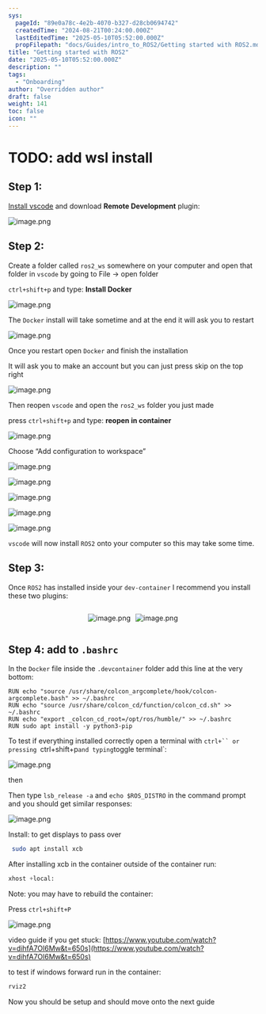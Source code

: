 ```yaml
---
sys:
  pageId: "89e0a78c-4e2b-4070-b327-d28cb0694742"
  createdTime: "2024-08-21T00:24:00.000Z"
  lastEditedTime: "2025-05-10T05:52:00.000Z"
  propFilepath: "docs/Guides/intro_to_ROS2/Getting started with ROS2.md"
title: "Getting started with ROS2"
date: "2025-05-10T05:52:00.000Z"
description: ""
tags:
  - "Onboarding"
author: "Overridden author"
draft: false
weight: 141
toc: false
icon: ""
---
```


# TODO: add wsl install

## Step 1:

[Install vscode](https://code.visualstudio.com/download) and download **Remote Development** plugin:

![image.png](https://prod-files-secure.s3.us-west-2.amazonaws.com/d518164a-d88e-44d1-a4ee-3adb3bd8bce0/efb52993-1881-4a40-b95e-6f020334f022/image.png?X-Amz-Algorithm=AWS4-HMAC-SHA256&X-Amz-Content-Sha256=UNSIGNED-PAYLOAD&X-Amz-Credential=ASIAZI2LB466SUVIKBXI%2F20250514%2Fus-west-2%2Fs3%2Faws4_request&X-Amz-Date=20250514T110735Z&X-Amz-Expires=3600&X-Amz-Security-Token=IQoJb3JpZ2luX2VjEFsaCXVzLXdlc3QtMiJIMEYCIQCfLVRRJlz4uH6z%2BclgknFC47HebSfQu8kbN8fLrE3bpAIhAKKVV1aCT8%2FiLgJ5mMIXe5tX0w41T4lmmKM2qM%2FKpMEiKv8DCBQQABoMNjM3NDIzMTgzODA1IgwF%2FrASXAK0y%2FPiAGoq3ANbvMJX0bWqfo7hlCSm1naJUp%2B2H9DuIuwE65jJCo92tvQemdgulsw5%2B7YNCixUP9lD%2FQZ7F7swPyRo2TcXOSw8g2BuJW3roo9Y9aypE55W3yVTvqzDJdfEwG1bbMMZDjiTd6%2FrefQlDaEj6fCgZvg8fq70XDlOrcw5BUbLa6M0O7V9GBX180gfE2EqXVbvmFc2DDj5S73Hqm7AD9Wg88T12uGlWSVApYiN%2ByHrEuRIVMsIWr6DPMPMvF8snN9vB5cv9V5Y2E6kyebWDvuV7k3k6SGU%2FeLONgqjmm3nYOySuTSbg30%2B3Nb5QkFVRG3iasAGq7iY5ZXFbUDUX49tvzORSrYRuVmDZfwVA4MhqJbUGbR8Xr9NW0NEDcV7HcT3Ojrdu0clA8E2LSUx22YGVZJybWdyKoYINpIvu4mE6qvCpUYzn25bpCKo6pcVHB0mwWkOqETCIVJ%2FrfdIAWyfWVl8CsPm6VWNs4KYxICgkLhsi2Uwukyq2Hd92sJ2JPvGy6DkB8tjPxkBT7Msn8p4l%2FvMyOHu%2BcBSfcdj9wjN6NegGDv3DnZYllx7%2BsKtcfg0QTY9xzwpomkPePAU1wXMtWfdga5LEQpCS5na6iLEuyBC2izx%2FpgMeaSFtw8eLzC17JHBBjqkATEwsxBeg6kIn57uwQLiioB2%2FSdugPK68%2B%2F%2BpPy9NSkAhY9a18aJNWE3OyIeNIHf6SfEF39gh%2FsJFL8%2FxmiVN10pfepxtzWgMhimIsFpxu90eDkLo5uat%2BB508Zcv2B3s%2FyVN%2BWf0EgN6JCFAsNxG2MSKBbbyQbKjye2SSfUowduUOUbAKeEJXu0qk30uMFo%2B5vsNaUzj8wyq2SqxFW8PVgW0Hxt&X-Amz-Signature=0f17b419de0f8c2d2f03e16dd98d1fa0808243d9314df8cc8276cbd0f6183784&X-Amz-SignedHeaders=host&x-id=GetObject)

## Step 2:

Create a folder called `ros2_ws` somewhere on your computer and open that folder in `vscode` by going to File → open folder 

`ctrl+shift+p` and type: **Install Docker**

![image.png](https://prod-files-secure.s3.us-west-2.amazonaws.com/d518164a-d88e-44d1-a4ee-3adb3bd8bce0/2269dc0e-1cd5-47ff-bceb-c04ad9b2eab0/image.png?X-Amz-Algorithm=AWS4-HMAC-SHA256&X-Amz-Content-Sha256=UNSIGNED-PAYLOAD&X-Amz-Credential=ASIAZI2LB466SUVIKBXI%2F20250514%2Fus-west-2%2Fs3%2Faws4_request&X-Amz-Date=20250514T110735Z&X-Amz-Expires=3600&X-Amz-Security-Token=IQoJb3JpZ2luX2VjEFsaCXVzLXdlc3QtMiJIMEYCIQCfLVRRJlz4uH6z%2BclgknFC47HebSfQu8kbN8fLrE3bpAIhAKKVV1aCT8%2FiLgJ5mMIXe5tX0w41T4lmmKM2qM%2FKpMEiKv8DCBQQABoMNjM3NDIzMTgzODA1IgwF%2FrASXAK0y%2FPiAGoq3ANbvMJX0bWqfo7hlCSm1naJUp%2B2H9DuIuwE65jJCo92tvQemdgulsw5%2B7YNCixUP9lD%2FQZ7F7swPyRo2TcXOSw8g2BuJW3roo9Y9aypE55W3yVTvqzDJdfEwG1bbMMZDjiTd6%2FrefQlDaEj6fCgZvg8fq70XDlOrcw5BUbLa6M0O7V9GBX180gfE2EqXVbvmFc2DDj5S73Hqm7AD9Wg88T12uGlWSVApYiN%2ByHrEuRIVMsIWr6DPMPMvF8snN9vB5cv9V5Y2E6kyebWDvuV7k3k6SGU%2FeLONgqjmm3nYOySuTSbg30%2B3Nb5QkFVRG3iasAGq7iY5ZXFbUDUX49tvzORSrYRuVmDZfwVA4MhqJbUGbR8Xr9NW0NEDcV7HcT3Ojrdu0clA8E2LSUx22YGVZJybWdyKoYINpIvu4mE6qvCpUYzn25bpCKo6pcVHB0mwWkOqETCIVJ%2FrfdIAWyfWVl8CsPm6VWNs4KYxICgkLhsi2Uwukyq2Hd92sJ2JPvGy6DkB8tjPxkBT7Msn8p4l%2FvMyOHu%2BcBSfcdj9wjN6NegGDv3DnZYllx7%2BsKtcfg0QTY9xzwpomkPePAU1wXMtWfdga5LEQpCS5na6iLEuyBC2izx%2FpgMeaSFtw8eLzC17JHBBjqkATEwsxBeg6kIn57uwQLiioB2%2FSdugPK68%2B%2F%2BpPy9NSkAhY9a18aJNWE3OyIeNIHf6SfEF39gh%2FsJFL8%2FxmiVN10pfepxtzWgMhimIsFpxu90eDkLo5uat%2BB508Zcv2B3s%2FyVN%2BWf0EgN6JCFAsNxG2MSKBbbyQbKjye2SSfUowduUOUbAKeEJXu0qk30uMFo%2B5vsNaUzj8wyq2SqxFW8PVgW0Hxt&X-Amz-Signature=58c0775671d89056b80dea906c7c6c9731a9e39ff109f45ca1e6357337563a79&X-Amz-SignedHeaders=host&x-id=GetObject)

The `Docker` install will take sometime and at the end it will ask you to restart

![image.png](https://prod-files-secure.s3.us-west-2.amazonaws.com/d518164a-d88e-44d1-a4ee-3adb3bd8bce0/ed233f78-be33-4b1f-b89c-9c346c0e961e/image.png?X-Amz-Algorithm=AWS4-HMAC-SHA256&X-Amz-Content-Sha256=UNSIGNED-PAYLOAD&X-Amz-Credential=ASIAZI2LB466SUVIKBXI%2F20250514%2Fus-west-2%2Fs3%2Faws4_request&X-Amz-Date=20250514T110735Z&X-Amz-Expires=3600&X-Amz-Security-Token=IQoJb3JpZ2luX2VjEFsaCXVzLXdlc3QtMiJIMEYCIQCfLVRRJlz4uH6z%2BclgknFC47HebSfQu8kbN8fLrE3bpAIhAKKVV1aCT8%2FiLgJ5mMIXe5tX0w41T4lmmKM2qM%2FKpMEiKv8DCBQQABoMNjM3NDIzMTgzODA1IgwF%2FrASXAK0y%2FPiAGoq3ANbvMJX0bWqfo7hlCSm1naJUp%2B2H9DuIuwE65jJCo92tvQemdgulsw5%2B7YNCixUP9lD%2FQZ7F7swPyRo2TcXOSw8g2BuJW3roo9Y9aypE55W3yVTvqzDJdfEwG1bbMMZDjiTd6%2FrefQlDaEj6fCgZvg8fq70XDlOrcw5BUbLa6M0O7V9GBX180gfE2EqXVbvmFc2DDj5S73Hqm7AD9Wg88T12uGlWSVApYiN%2ByHrEuRIVMsIWr6DPMPMvF8snN9vB5cv9V5Y2E6kyebWDvuV7k3k6SGU%2FeLONgqjmm3nYOySuTSbg30%2B3Nb5QkFVRG3iasAGq7iY5ZXFbUDUX49tvzORSrYRuVmDZfwVA4MhqJbUGbR8Xr9NW0NEDcV7HcT3Ojrdu0clA8E2LSUx22YGVZJybWdyKoYINpIvu4mE6qvCpUYzn25bpCKo6pcVHB0mwWkOqETCIVJ%2FrfdIAWyfWVl8CsPm6VWNs4KYxICgkLhsi2Uwukyq2Hd92sJ2JPvGy6DkB8tjPxkBT7Msn8p4l%2FvMyOHu%2BcBSfcdj9wjN6NegGDv3DnZYllx7%2BsKtcfg0QTY9xzwpomkPePAU1wXMtWfdga5LEQpCS5na6iLEuyBC2izx%2FpgMeaSFtw8eLzC17JHBBjqkATEwsxBeg6kIn57uwQLiioB2%2FSdugPK68%2B%2F%2BpPy9NSkAhY9a18aJNWE3OyIeNIHf6SfEF39gh%2FsJFL8%2FxmiVN10pfepxtzWgMhimIsFpxu90eDkLo5uat%2BB508Zcv2B3s%2FyVN%2BWf0EgN6JCFAsNxG2MSKBbbyQbKjye2SSfUowduUOUbAKeEJXu0qk30uMFo%2B5vsNaUzj8wyq2SqxFW8PVgW0Hxt&X-Amz-Signature=d937c9932a566a1c7aea648b651603d7b58be9c3527b378b3a91425b04350db2&X-Amz-SignedHeaders=host&x-id=GetObject)

Once you restart open `Docker` and finish the installation

It will ask you to make an account but you can just press skip on the top right

![image.png](https://prod-files-secure.s3.us-west-2.amazonaws.com/d518164a-d88e-44d1-a4ee-3adb3bd8bce0/21010ad9-1659-4fd9-9f59-9932a09b2a3d/image.png?X-Amz-Algorithm=AWS4-HMAC-SHA256&X-Amz-Content-Sha256=UNSIGNED-PAYLOAD&X-Amz-Credential=ASIAZI2LB466SUVIKBXI%2F20250514%2Fus-west-2%2Fs3%2Faws4_request&X-Amz-Date=20250514T110735Z&X-Amz-Expires=3600&X-Amz-Security-Token=IQoJb3JpZ2luX2VjEFsaCXVzLXdlc3QtMiJIMEYCIQCfLVRRJlz4uH6z%2BclgknFC47HebSfQu8kbN8fLrE3bpAIhAKKVV1aCT8%2FiLgJ5mMIXe5tX0w41T4lmmKM2qM%2FKpMEiKv8DCBQQABoMNjM3NDIzMTgzODA1IgwF%2FrASXAK0y%2FPiAGoq3ANbvMJX0bWqfo7hlCSm1naJUp%2B2H9DuIuwE65jJCo92tvQemdgulsw5%2B7YNCixUP9lD%2FQZ7F7swPyRo2TcXOSw8g2BuJW3roo9Y9aypE55W3yVTvqzDJdfEwG1bbMMZDjiTd6%2FrefQlDaEj6fCgZvg8fq70XDlOrcw5BUbLa6M0O7V9GBX180gfE2EqXVbvmFc2DDj5S73Hqm7AD9Wg88T12uGlWSVApYiN%2ByHrEuRIVMsIWr6DPMPMvF8snN9vB5cv9V5Y2E6kyebWDvuV7k3k6SGU%2FeLONgqjmm3nYOySuTSbg30%2B3Nb5QkFVRG3iasAGq7iY5ZXFbUDUX49tvzORSrYRuVmDZfwVA4MhqJbUGbR8Xr9NW0NEDcV7HcT3Ojrdu0clA8E2LSUx22YGVZJybWdyKoYINpIvu4mE6qvCpUYzn25bpCKo6pcVHB0mwWkOqETCIVJ%2FrfdIAWyfWVl8CsPm6VWNs4KYxICgkLhsi2Uwukyq2Hd92sJ2JPvGy6DkB8tjPxkBT7Msn8p4l%2FvMyOHu%2BcBSfcdj9wjN6NegGDv3DnZYllx7%2BsKtcfg0QTY9xzwpomkPePAU1wXMtWfdga5LEQpCS5na6iLEuyBC2izx%2FpgMeaSFtw8eLzC17JHBBjqkATEwsxBeg6kIn57uwQLiioB2%2FSdugPK68%2B%2F%2BpPy9NSkAhY9a18aJNWE3OyIeNIHf6SfEF39gh%2FsJFL8%2FxmiVN10pfepxtzWgMhimIsFpxu90eDkLo5uat%2BB508Zcv2B3s%2FyVN%2BWf0EgN6JCFAsNxG2MSKBbbyQbKjye2SSfUowduUOUbAKeEJXu0qk30uMFo%2B5vsNaUzj8wyq2SqxFW8PVgW0Hxt&X-Amz-Signature=a453f9be3c29a5e9c625f10c98c14767ccba5258581e2f1bbc816195dc92d5c5&X-Amz-SignedHeaders=host&x-id=GetObject)

Then reopen `vscode` and open the `ros2_ws` folder you just made

press `ctrl+shift+p` and type: **reopen in container**

![image.png](https://prod-files-secure.s3.us-west-2.amazonaws.com/d518164a-d88e-44d1-a4ee-3adb3bd8bce0/4e93b8c2-41ad-488c-8095-c74205196118/image.png?X-Amz-Algorithm=AWS4-HMAC-SHA256&X-Amz-Content-Sha256=UNSIGNED-PAYLOAD&X-Amz-Credential=ASIAZI2LB466SUVIKBXI%2F20250514%2Fus-west-2%2Fs3%2Faws4_request&X-Amz-Date=20250514T110735Z&X-Amz-Expires=3600&X-Amz-Security-Token=IQoJb3JpZ2luX2VjEFsaCXVzLXdlc3QtMiJIMEYCIQCfLVRRJlz4uH6z%2BclgknFC47HebSfQu8kbN8fLrE3bpAIhAKKVV1aCT8%2FiLgJ5mMIXe5tX0w41T4lmmKM2qM%2FKpMEiKv8DCBQQABoMNjM3NDIzMTgzODA1IgwF%2FrASXAK0y%2FPiAGoq3ANbvMJX0bWqfo7hlCSm1naJUp%2B2H9DuIuwE65jJCo92tvQemdgulsw5%2B7YNCixUP9lD%2FQZ7F7swPyRo2TcXOSw8g2BuJW3roo9Y9aypE55W3yVTvqzDJdfEwG1bbMMZDjiTd6%2FrefQlDaEj6fCgZvg8fq70XDlOrcw5BUbLa6M0O7V9GBX180gfE2EqXVbvmFc2DDj5S73Hqm7AD9Wg88T12uGlWSVApYiN%2ByHrEuRIVMsIWr6DPMPMvF8snN9vB5cv9V5Y2E6kyebWDvuV7k3k6SGU%2FeLONgqjmm3nYOySuTSbg30%2B3Nb5QkFVRG3iasAGq7iY5ZXFbUDUX49tvzORSrYRuVmDZfwVA4MhqJbUGbR8Xr9NW0NEDcV7HcT3Ojrdu0clA8E2LSUx22YGVZJybWdyKoYINpIvu4mE6qvCpUYzn25bpCKo6pcVHB0mwWkOqETCIVJ%2FrfdIAWyfWVl8CsPm6VWNs4KYxICgkLhsi2Uwukyq2Hd92sJ2JPvGy6DkB8tjPxkBT7Msn8p4l%2FvMyOHu%2BcBSfcdj9wjN6NegGDv3DnZYllx7%2BsKtcfg0QTY9xzwpomkPePAU1wXMtWfdga5LEQpCS5na6iLEuyBC2izx%2FpgMeaSFtw8eLzC17JHBBjqkATEwsxBeg6kIn57uwQLiioB2%2FSdugPK68%2B%2F%2BpPy9NSkAhY9a18aJNWE3OyIeNIHf6SfEF39gh%2FsJFL8%2FxmiVN10pfepxtzWgMhimIsFpxu90eDkLo5uat%2BB508Zcv2B3s%2FyVN%2BWf0EgN6JCFAsNxG2MSKBbbyQbKjye2SSfUowduUOUbAKeEJXu0qk30uMFo%2B5vsNaUzj8wyq2SqxFW8PVgW0Hxt&X-Amz-Signature=89729aa8ad292317458c00e75fb54cc0c0f11ee81ab6bb67b86deea1dd5bb1b0&X-Amz-SignedHeaders=host&x-id=GetObject)

Choose “Add configuration to workspace”

![image.png](https://prod-files-secure.s3.us-west-2.amazonaws.com/d518164a-d88e-44d1-a4ee-3adb3bd8bce0/9560b282-5060-4989-ba37-97e7b2c22476/image.png?X-Amz-Algorithm=AWS4-HMAC-SHA256&X-Amz-Content-Sha256=UNSIGNED-PAYLOAD&X-Amz-Credential=ASIAZI2LB466SUVIKBXI%2F20250514%2Fus-west-2%2Fs3%2Faws4_request&X-Amz-Date=20250514T110735Z&X-Amz-Expires=3600&X-Amz-Security-Token=IQoJb3JpZ2luX2VjEFsaCXVzLXdlc3QtMiJIMEYCIQCfLVRRJlz4uH6z%2BclgknFC47HebSfQu8kbN8fLrE3bpAIhAKKVV1aCT8%2FiLgJ5mMIXe5tX0w41T4lmmKM2qM%2FKpMEiKv8DCBQQABoMNjM3NDIzMTgzODA1IgwF%2FrASXAK0y%2FPiAGoq3ANbvMJX0bWqfo7hlCSm1naJUp%2B2H9DuIuwE65jJCo92tvQemdgulsw5%2B7YNCixUP9lD%2FQZ7F7swPyRo2TcXOSw8g2BuJW3roo9Y9aypE55W3yVTvqzDJdfEwG1bbMMZDjiTd6%2FrefQlDaEj6fCgZvg8fq70XDlOrcw5BUbLa6M0O7V9GBX180gfE2EqXVbvmFc2DDj5S73Hqm7AD9Wg88T12uGlWSVApYiN%2ByHrEuRIVMsIWr6DPMPMvF8snN9vB5cv9V5Y2E6kyebWDvuV7k3k6SGU%2FeLONgqjmm3nYOySuTSbg30%2B3Nb5QkFVRG3iasAGq7iY5ZXFbUDUX49tvzORSrYRuVmDZfwVA4MhqJbUGbR8Xr9NW0NEDcV7HcT3Ojrdu0clA8E2LSUx22YGVZJybWdyKoYINpIvu4mE6qvCpUYzn25bpCKo6pcVHB0mwWkOqETCIVJ%2FrfdIAWyfWVl8CsPm6VWNs4KYxICgkLhsi2Uwukyq2Hd92sJ2JPvGy6DkB8tjPxkBT7Msn8p4l%2FvMyOHu%2BcBSfcdj9wjN6NegGDv3DnZYllx7%2BsKtcfg0QTY9xzwpomkPePAU1wXMtWfdga5LEQpCS5na6iLEuyBC2izx%2FpgMeaSFtw8eLzC17JHBBjqkATEwsxBeg6kIn57uwQLiioB2%2FSdugPK68%2B%2F%2BpPy9NSkAhY9a18aJNWE3OyIeNIHf6SfEF39gh%2FsJFL8%2FxmiVN10pfepxtzWgMhimIsFpxu90eDkLo5uat%2BB508Zcv2B3s%2FyVN%2BWf0EgN6JCFAsNxG2MSKBbbyQbKjye2SSfUowduUOUbAKeEJXu0qk30uMFo%2B5vsNaUzj8wyq2SqxFW8PVgW0Hxt&X-Amz-Signature=c9d81800c7bf9d2fd808517ea1eff8106db579be978e3721f2ac243dbc7433eb&X-Amz-SignedHeaders=host&x-id=GetObject)

![image.png](https://prod-files-secure.s3.us-west-2.amazonaws.com/d518164a-d88e-44d1-a4ee-3adb3bd8bce0/2ee63f81-886b-48e8-a553-dc6e5eac99e4/image.png?X-Amz-Algorithm=AWS4-HMAC-SHA256&X-Amz-Content-Sha256=UNSIGNED-PAYLOAD&X-Amz-Credential=ASIAZI2LB466SUVIKBXI%2F20250514%2Fus-west-2%2Fs3%2Faws4_request&X-Amz-Date=20250514T110735Z&X-Amz-Expires=3600&X-Amz-Security-Token=IQoJb3JpZ2luX2VjEFsaCXVzLXdlc3QtMiJIMEYCIQCfLVRRJlz4uH6z%2BclgknFC47HebSfQu8kbN8fLrE3bpAIhAKKVV1aCT8%2FiLgJ5mMIXe5tX0w41T4lmmKM2qM%2FKpMEiKv8DCBQQABoMNjM3NDIzMTgzODA1IgwF%2FrASXAK0y%2FPiAGoq3ANbvMJX0bWqfo7hlCSm1naJUp%2B2H9DuIuwE65jJCo92tvQemdgulsw5%2B7YNCixUP9lD%2FQZ7F7swPyRo2TcXOSw8g2BuJW3roo9Y9aypE55W3yVTvqzDJdfEwG1bbMMZDjiTd6%2FrefQlDaEj6fCgZvg8fq70XDlOrcw5BUbLa6M0O7V9GBX180gfE2EqXVbvmFc2DDj5S73Hqm7AD9Wg88T12uGlWSVApYiN%2ByHrEuRIVMsIWr6DPMPMvF8snN9vB5cv9V5Y2E6kyebWDvuV7k3k6SGU%2FeLONgqjmm3nYOySuTSbg30%2B3Nb5QkFVRG3iasAGq7iY5ZXFbUDUX49tvzORSrYRuVmDZfwVA4MhqJbUGbR8Xr9NW0NEDcV7HcT3Ojrdu0clA8E2LSUx22YGVZJybWdyKoYINpIvu4mE6qvCpUYzn25bpCKo6pcVHB0mwWkOqETCIVJ%2FrfdIAWyfWVl8CsPm6VWNs4KYxICgkLhsi2Uwukyq2Hd92sJ2JPvGy6DkB8tjPxkBT7Msn8p4l%2FvMyOHu%2BcBSfcdj9wjN6NegGDv3DnZYllx7%2BsKtcfg0QTY9xzwpomkPePAU1wXMtWfdga5LEQpCS5na6iLEuyBC2izx%2FpgMeaSFtw8eLzC17JHBBjqkATEwsxBeg6kIn57uwQLiioB2%2FSdugPK68%2B%2F%2BpPy9NSkAhY9a18aJNWE3OyIeNIHf6SfEF39gh%2FsJFL8%2FxmiVN10pfepxtzWgMhimIsFpxu90eDkLo5uat%2BB508Zcv2B3s%2FyVN%2BWf0EgN6JCFAsNxG2MSKBbbyQbKjye2SSfUowduUOUbAKeEJXu0qk30uMFo%2B5vsNaUzj8wyq2SqxFW8PVgW0Hxt&X-Amz-Signature=ccbe61cedb8063ed832e70f053915e9577f013670fbe288132fbf0203d4394c2&X-Amz-SignedHeaders=host&x-id=GetObject)

![image.png](https://prod-files-secure.s3.us-west-2.amazonaws.com/d518164a-d88e-44d1-a4ee-3adb3bd8bce0/ae1580b2-b048-407e-aed9-b584224a7a04/image.png?X-Amz-Algorithm=AWS4-HMAC-SHA256&X-Amz-Content-Sha256=UNSIGNED-PAYLOAD&X-Amz-Credential=ASIAZI2LB466SUVIKBXI%2F20250514%2Fus-west-2%2Fs3%2Faws4_request&X-Amz-Date=20250514T110735Z&X-Amz-Expires=3600&X-Amz-Security-Token=IQoJb3JpZ2luX2VjEFsaCXVzLXdlc3QtMiJIMEYCIQCfLVRRJlz4uH6z%2BclgknFC47HebSfQu8kbN8fLrE3bpAIhAKKVV1aCT8%2FiLgJ5mMIXe5tX0w41T4lmmKM2qM%2FKpMEiKv8DCBQQABoMNjM3NDIzMTgzODA1IgwF%2FrASXAK0y%2FPiAGoq3ANbvMJX0bWqfo7hlCSm1naJUp%2B2H9DuIuwE65jJCo92tvQemdgulsw5%2B7YNCixUP9lD%2FQZ7F7swPyRo2TcXOSw8g2BuJW3roo9Y9aypE55W3yVTvqzDJdfEwG1bbMMZDjiTd6%2FrefQlDaEj6fCgZvg8fq70XDlOrcw5BUbLa6M0O7V9GBX180gfE2EqXVbvmFc2DDj5S73Hqm7AD9Wg88T12uGlWSVApYiN%2ByHrEuRIVMsIWr6DPMPMvF8snN9vB5cv9V5Y2E6kyebWDvuV7k3k6SGU%2FeLONgqjmm3nYOySuTSbg30%2B3Nb5QkFVRG3iasAGq7iY5ZXFbUDUX49tvzORSrYRuVmDZfwVA4MhqJbUGbR8Xr9NW0NEDcV7HcT3Ojrdu0clA8E2LSUx22YGVZJybWdyKoYINpIvu4mE6qvCpUYzn25bpCKo6pcVHB0mwWkOqETCIVJ%2FrfdIAWyfWVl8CsPm6VWNs4KYxICgkLhsi2Uwukyq2Hd92sJ2JPvGy6DkB8tjPxkBT7Msn8p4l%2FvMyOHu%2BcBSfcdj9wjN6NegGDv3DnZYllx7%2BsKtcfg0QTY9xzwpomkPePAU1wXMtWfdga5LEQpCS5na6iLEuyBC2izx%2FpgMeaSFtw8eLzC17JHBBjqkATEwsxBeg6kIn57uwQLiioB2%2FSdugPK68%2B%2F%2BpPy9NSkAhY9a18aJNWE3OyIeNIHf6SfEF39gh%2FsJFL8%2FxmiVN10pfepxtzWgMhimIsFpxu90eDkLo5uat%2BB508Zcv2B3s%2FyVN%2BWf0EgN6JCFAsNxG2MSKBbbyQbKjye2SSfUowduUOUbAKeEJXu0qk30uMFo%2B5vsNaUzj8wyq2SqxFW8PVgW0Hxt&X-Amz-Signature=9262ce74bcc96ce62809c7061141f6cbf4e99625262db6c61bf65542f4de6bc4&X-Amz-SignedHeaders=host&x-id=GetObject)

![image.png](https://prod-files-secure.s3.us-west-2.amazonaws.com/d518164a-d88e-44d1-a4ee-3adb3bd8bce0/53255b28-f75e-430f-b9e3-c0ac8577e42b/image.png?X-Amz-Algorithm=AWS4-HMAC-SHA256&X-Amz-Content-Sha256=UNSIGNED-PAYLOAD&X-Amz-Credential=ASIAZI2LB466SUVIKBXI%2F20250514%2Fus-west-2%2Fs3%2Faws4_request&X-Amz-Date=20250514T110735Z&X-Amz-Expires=3600&X-Amz-Security-Token=IQoJb3JpZ2luX2VjEFsaCXVzLXdlc3QtMiJIMEYCIQCfLVRRJlz4uH6z%2BclgknFC47HebSfQu8kbN8fLrE3bpAIhAKKVV1aCT8%2FiLgJ5mMIXe5tX0w41T4lmmKM2qM%2FKpMEiKv8DCBQQABoMNjM3NDIzMTgzODA1IgwF%2FrASXAK0y%2FPiAGoq3ANbvMJX0bWqfo7hlCSm1naJUp%2B2H9DuIuwE65jJCo92tvQemdgulsw5%2B7YNCixUP9lD%2FQZ7F7swPyRo2TcXOSw8g2BuJW3roo9Y9aypE55W3yVTvqzDJdfEwG1bbMMZDjiTd6%2FrefQlDaEj6fCgZvg8fq70XDlOrcw5BUbLa6M0O7V9GBX180gfE2EqXVbvmFc2DDj5S73Hqm7AD9Wg88T12uGlWSVApYiN%2ByHrEuRIVMsIWr6DPMPMvF8snN9vB5cv9V5Y2E6kyebWDvuV7k3k6SGU%2FeLONgqjmm3nYOySuTSbg30%2B3Nb5QkFVRG3iasAGq7iY5ZXFbUDUX49tvzORSrYRuVmDZfwVA4MhqJbUGbR8Xr9NW0NEDcV7HcT3Ojrdu0clA8E2LSUx22YGVZJybWdyKoYINpIvu4mE6qvCpUYzn25bpCKo6pcVHB0mwWkOqETCIVJ%2FrfdIAWyfWVl8CsPm6VWNs4KYxICgkLhsi2Uwukyq2Hd92sJ2JPvGy6DkB8tjPxkBT7Msn8p4l%2FvMyOHu%2BcBSfcdj9wjN6NegGDv3DnZYllx7%2BsKtcfg0QTY9xzwpomkPePAU1wXMtWfdga5LEQpCS5na6iLEuyBC2izx%2FpgMeaSFtw8eLzC17JHBBjqkATEwsxBeg6kIn57uwQLiioB2%2FSdugPK68%2B%2F%2BpPy9NSkAhY9a18aJNWE3OyIeNIHf6SfEF39gh%2FsJFL8%2FxmiVN10pfepxtzWgMhimIsFpxu90eDkLo5uat%2BB508Zcv2B3s%2FyVN%2BWf0EgN6JCFAsNxG2MSKBbbyQbKjye2SSfUowduUOUbAKeEJXu0qk30uMFo%2B5vsNaUzj8wyq2SqxFW8PVgW0Hxt&X-Amz-Signature=afd2c8a584bf7a6bbeebc4d81f062c98b040df80f3e474a63dca081baf685c71&X-Amz-SignedHeaders=host&x-id=GetObject)

![image.png](https://prod-files-secure.s3.us-west-2.amazonaws.com/d518164a-d88e-44d1-a4ee-3adb3bd8bce0/7c562767-5af9-4ffb-97d1-327bcdf4ee00/image.png?X-Amz-Algorithm=AWS4-HMAC-SHA256&X-Amz-Content-Sha256=UNSIGNED-PAYLOAD&X-Amz-Credential=ASIAZI2LB466SUVIKBXI%2F20250514%2Fus-west-2%2Fs3%2Faws4_request&X-Amz-Date=20250514T110735Z&X-Amz-Expires=3600&X-Amz-Security-Token=IQoJb3JpZ2luX2VjEFsaCXVzLXdlc3QtMiJIMEYCIQCfLVRRJlz4uH6z%2BclgknFC47HebSfQu8kbN8fLrE3bpAIhAKKVV1aCT8%2FiLgJ5mMIXe5tX0w41T4lmmKM2qM%2FKpMEiKv8DCBQQABoMNjM3NDIzMTgzODA1IgwF%2FrASXAK0y%2FPiAGoq3ANbvMJX0bWqfo7hlCSm1naJUp%2B2H9DuIuwE65jJCo92tvQemdgulsw5%2B7YNCixUP9lD%2FQZ7F7swPyRo2TcXOSw8g2BuJW3roo9Y9aypE55W3yVTvqzDJdfEwG1bbMMZDjiTd6%2FrefQlDaEj6fCgZvg8fq70XDlOrcw5BUbLa6M0O7V9GBX180gfE2EqXVbvmFc2DDj5S73Hqm7AD9Wg88T12uGlWSVApYiN%2ByHrEuRIVMsIWr6DPMPMvF8snN9vB5cv9V5Y2E6kyebWDvuV7k3k6SGU%2FeLONgqjmm3nYOySuTSbg30%2B3Nb5QkFVRG3iasAGq7iY5ZXFbUDUX49tvzORSrYRuVmDZfwVA4MhqJbUGbR8Xr9NW0NEDcV7HcT3Ojrdu0clA8E2LSUx22YGVZJybWdyKoYINpIvu4mE6qvCpUYzn25bpCKo6pcVHB0mwWkOqETCIVJ%2FrfdIAWyfWVl8CsPm6VWNs4KYxICgkLhsi2Uwukyq2Hd92sJ2JPvGy6DkB8tjPxkBT7Msn8p4l%2FvMyOHu%2BcBSfcdj9wjN6NegGDv3DnZYllx7%2BsKtcfg0QTY9xzwpomkPePAU1wXMtWfdga5LEQpCS5na6iLEuyBC2izx%2FpgMeaSFtw8eLzC17JHBBjqkATEwsxBeg6kIn57uwQLiioB2%2FSdugPK68%2B%2F%2BpPy9NSkAhY9a18aJNWE3OyIeNIHf6SfEF39gh%2FsJFL8%2FxmiVN10pfepxtzWgMhimIsFpxu90eDkLo5uat%2BB508Zcv2B3s%2FyVN%2BWf0EgN6JCFAsNxG2MSKBbbyQbKjye2SSfUowduUOUbAKeEJXu0qk30uMFo%2B5vsNaUzj8wyq2SqxFW8PVgW0Hxt&X-Amz-Signature=ee7c1b8e600ad781a94b38803157d9e3fc19a1b0608acbd153b6986e4c64e06e&X-Amz-SignedHeaders=host&x-id=GetObject)

`vscode` will now install `ROS2` onto your computer so this may take some time.

## Step 3:

Once `ROS2` has installed inside your `dev-container` I recommend you install these two plugins:

<div style="display: flex;flex-direction: row; column-gap:10px; max-width: 630px;justify-content: center;">
<div>

![image.png](https://prod-files-secure.s3.us-west-2.amazonaws.com/d518164a-d88e-44d1-a4ee-3adb3bd8bce0/3fc3d550-5a54-4ba1-ba6b-faa01cdb7369/image.png?X-Amz-Algorithm=AWS4-HMAC-SHA256&X-Amz-Content-Sha256=UNSIGNED-PAYLOAD&X-Amz-Credential=ASIAZI2LB466SDBMG2VS%2F20250514%2Fus-west-2%2Fs3%2Faws4_request&X-Amz-Date=20250514T110736Z&X-Amz-Expires=3600&X-Amz-Security-Token=IQoJb3JpZ2luX2VjEFsaCXVzLXdlc3QtMiJHMEUCIQDtq1ghP3cnE5F9Q8F3BBbuh5ByDDSg5a8VdZ8NqKKNtwIgLikkcHXEssS04cnSJ%2F6l%2BnKkRWq%2FecaMfdWm5PrAEskq%2FwMIFBAAGgw2Mzc0MjMxODM4MDUiDGge1Sja6KbiGNoGHircA2nxq1tB6YyzLkJgol5qKmNwy1Bm5fWhPlgoQjFQ6o7j7GYo8%2BqUcRaiIj2KMvBmaE16A%2Fn7ZejnERFcxDoCDdgik8wt5MlgbN%2BtMJQ83N29CZSFcT61MUJ98Rr24KvQcRT13muEzWvA0wVNbRXbdiF1BAWt4L9C6pJOclc%2BcWK3YRrp%2Fg%2B5RoxEw8dKDzspJoStcZQGfJmoNnV1hYyILGFH8xV%2Fxxr%2FR%2BCzvJNDTUfkQU5mLZFjKUAd8vHauTRtdG%2FD0al2s8wqKQG04rqbXnr%2Bip5Se1OsczmiKONoR8Dk4ULDaURvk0bYy6r%2FPedKZoS4bnq5CtG9Jo%2FtdwkUVzbc7xdJFLab99l78PI6D1WFR9mwF0mlVSamGFV1WqXTXSYDHSc2fbPpnhQWA%2Fe%2BbLeW1sH2eswJoh8BKTDR3aGHasgVo8twhJ4jP681mRINSnCFgJiFJ6YniGSdNnaAOdjg9Bewzjp0IBQTzd0XqZwAk3I2oAWiS3DYsyhNFcHkTj1L9f99F9ZoIA00y01SdZG0NV6oXnQ7E49LDXjfYB%2FVluu3ePzsk6laJZ4oognCiI789Obca%2FWAJfDxuOsjpj1QxVUVb8ahZnWFOLkerKPH3itr%2BztuaXahaNekMMPskcEGOqUBUjNHSTRUMlt%2BxgEi70QxvxtcTHQ%2Ftb%2F0uRBnZ4mZCHCfOCTCqqPtlgzzWlO6joE2ZYaO146xjo4Gqrac9bDK0qIk0CnmgkStakbbWK43VOT58F9wqKPP9zI5vG5gZKf3pM8QUVtmZsoUup5s85y8vVum3s6q4wj2xorJVG6yGUibT%2FUHwXGdabU%2F41uADfgGJb26lKsHG3g0iGHqM%2BtJS5%2B%2FF3Jc&X-Amz-Signature=643ad8d078f8e5414ae8d729ba69fb4ffca9fb1ea2f0a65b894f5a081bfae8c6&X-Amz-SignedHeaders=host&x-id=GetObject)

</div>
<div>

![image.png](https://prod-files-secure.s3.us-west-2.amazonaws.com/d518164a-d88e-44d1-a4ee-3adb3bd8bce0/d994cc66-13c2-4093-a5a3-f84cf4601a82/image.png?X-Amz-Algorithm=AWS4-HMAC-SHA256&X-Amz-Content-Sha256=UNSIGNED-PAYLOAD&X-Amz-Credential=ASIAZI2LB4663FHCVIZS%2F20250514%2Fus-west-2%2Fs3%2Faws4_request&X-Amz-Date=20250514T110737Z&X-Amz-Expires=3600&X-Amz-Security-Token=IQoJb3JpZ2luX2VjEFsaCXVzLXdlc3QtMiJGMEQCIF06A6WjEfCP2gkDNHazH4wIiPpARs%2FJj04hN4kKTWW0AiAXtSP8qJmrnvVtafxjfoePJeaIlAwCRsZr30RZUpO9mSr%2FAwgUEAAaDDYzNzQyMzE4MzgwNSIM%2BefyN0wVs8KeAtazKtwDsjYDiujDFGq%2FrPH2L5phiVi9SoJynARbNkTs9hO3syR6htde3bH5%2BqcmiLdOGCc3%2BWn4oOd27IjtQJiPNmecXfgWG02Tyjg6a69NMUQdkVbDgoo%2Fdw0xhP7WTZX%2F%2FAdzLOnJO0SxFYtLgqU9K1UfF%2BHwvsOzq%2Bynvg8kbXzrKtiPCrDLzNeiJyqWU%2FWNDAzAc%2FEUEy3Ekgd0sZm4YgkeakV6CZ7RfcJI4pdVbCz4jY2wDRUh5x6z1OgGueXdtWzKpFeMWscDmxlbRvgsCkXq2qs%2FtHdlqy77HFfRHizzaycVWIKY8VaPpnbDdpAgBgZRe8QY2RV2IUjSRhdqMpAVki%2Blqg%2B2RPqD2Ut8ELXhigjAF4n7J3k8GUIwZxXdf55LEJ4zyH95Iq%2FNtO8BeVGY95r6Se5zNNyadee8vHaPZFiWx%2F3LCdOXlyn77PlUPRruB6IrhDPyIMWAqh0uMOYTTJWdTt%2BNx%2Bdct2FYcvfOE08iq2VaK4cA4eHFr1CjtVrG2Vw3BzE7ncCafj%2B%2FUIUg0IFemBWf2Dfg8YOO4sNQ65Tu17RTpmMuiJOYkC6qZ7cj4gYeLOYpx4dQ0PSktXD3b6r4P8sx028oP49zU750EHUU3nIUfluDKqBeWYowm%2B2RwQY6pgGAOFZKFMK8dfWGgcsvmkqORxcSIWhgzqCjNnFxF1wV0NSnsoCURDojgDETASUFTBNmMSxN4nPLtfkvgXzZo5cmxiQfwU1X5PX6YQpTcT57rjIlcZfpMxs2gLfUU1wmb7kw919X4Vis5rxo61tJFjUfc38evTgTcJ9f7cPsJHcr3Qni66Zf3EeBGUwyNJ5QTqqIWPaCr1468mLVDxIcEcTErHxwyEso&X-Amz-Signature=c9497d61c708f35c38470fd7d6031353b25ea79b7db966887d491e4a6df476f8&X-Amz-SignedHeaders=host&x-id=GetObject)

</div>
</div>

## Step 4: add to `.bashrc`

In the `Docker` file inside the `.devcontainer` folder add this line at the very bottom: 

```docker
RUN echo "source /usr/share/colcon_argcomplete/hook/colcon-argcomplete.bash" >> ~/.bashrc
RUN echo "source /usr/share/colcon_cd/function/colcon_cd.sh" >> ~/.bashrc
RUN echo "export _colcon_cd_root=/opt/ros/humble/" >> ~/.bashrc
RUN sudo apt install -y python3-pip 
```

To test if everything installed correctly open a terminal with `ctrl+`` or pressing `ctrl+shift+p` and typing `toggle terminal`:

![image.png](https://prod-files-secure.s3.us-west-2.amazonaws.com/d518164a-d88e-44d1-a4ee-3adb3bd8bce0/6a4943d8-b04e-4c02-9a58-775f3384d1a5/image.png?X-Amz-Algorithm=AWS4-HMAC-SHA256&X-Amz-Content-Sha256=UNSIGNED-PAYLOAD&X-Amz-Credential=ASIAZI2LB466SUVIKBXI%2F20250514%2Fus-west-2%2Fs3%2Faws4_request&X-Amz-Date=20250514T110735Z&X-Amz-Expires=3600&X-Amz-Security-Token=IQoJb3JpZ2luX2VjEFsaCXVzLXdlc3QtMiJIMEYCIQCfLVRRJlz4uH6z%2BclgknFC47HebSfQu8kbN8fLrE3bpAIhAKKVV1aCT8%2FiLgJ5mMIXe5tX0w41T4lmmKM2qM%2FKpMEiKv8DCBQQABoMNjM3NDIzMTgzODA1IgwF%2FrASXAK0y%2FPiAGoq3ANbvMJX0bWqfo7hlCSm1naJUp%2B2H9DuIuwE65jJCo92tvQemdgulsw5%2B7YNCixUP9lD%2FQZ7F7swPyRo2TcXOSw8g2BuJW3roo9Y9aypE55W3yVTvqzDJdfEwG1bbMMZDjiTd6%2FrefQlDaEj6fCgZvg8fq70XDlOrcw5BUbLa6M0O7V9GBX180gfE2EqXVbvmFc2DDj5S73Hqm7AD9Wg88T12uGlWSVApYiN%2ByHrEuRIVMsIWr6DPMPMvF8snN9vB5cv9V5Y2E6kyebWDvuV7k3k6SGU%2FeLONgqjmm3nYOySuTSbg30%2B3Nb5QkFVRG3iasAGq7iY5ZXFbUDUX49tvzORSrYRuVmDZfwVA4MhqJbUGbR8Xr9NW0NEDcV7HcT3Ojrdu0clA8E2LSUx22YGVZJybWdyKoYINpIvu4mE6qvCpUYzn25bpCKo6pcVHB0mwWkOqETCIVJ%2FrfdIAWyfWVl8CsPm6VWNs4KYxICgkLhsi2Uwukyq2Hd92sJ2JPvGy6DkB8tjPxkBT7Msn8p4l%2FvMyOHu%2BcBSfcdj9wjN6NegGDv3DnZYllx7%2BsKtcfg0QTY9xzwpomkPePAU1wXMtWfdga5LEQpCS5na6iLEuyBC2izx%2FpgMeaSFtw8eLzC17JHBBjqkATEwsxBeg6kIn57uwQLiioB2%2FSdugPK68%2B%2F%2BpPy9NSkAhY9a18aJNWE3OyIeNIHf6SfEF39gh%2FsJFL8%2FxmiVN10pfepxtzWgMhimIsFpxu90eDkLo5uat%2BB508Zcv2B3s%2FyVN%2BWf0EgN6JCFAsNxG2MSKBbbyQbKjye2SSfUowduUOUbAKeEJXu0qk30uMFo%2B5vsNaUzj8wyq2SqxFW8PVgW0Hxt&X-Amz-Signature=1d2aa5fee87a387bb098e46e3555366254c002f0ab75f81e5bb909b1bd88f5c0&X-Amz-SignedHeaders=host&x-id=GetObject)

then 

Then type `lsb_release -a` and `echo $ROS_DISTRO` in the command prompt and you should get similar responses:

![image.png](https://prod-files-secure.s3.us-west-2.amazonaws.com/d518164a-d88e-44d1-a4ee-3adb3bd8bce0/3e635dec-a805-4e85-8b9e-d000e5b71a4e/image.png?X-Amz-Algorithm=AWS4-HMAC-SHA256&X-Amz-Content-Sha256=UNSIGNED-PAYLOAD&X-Amz-Credential=ASIAZI2LB466SUVIKBXI%2F20250514%2Fus-west-2%2Fs3%2Faws4_request&X-Amz-Date=20250514T110735Z&X-Amz-Expires=3600&X-Amz-Security-Token=IQoJb3JpZ2luX2VjEFsaCXVzLXdlc3QtMiJIMEYCIQCfLVRRJlz4uH6z%2BclgknFC47HebSfQu8kbN8fLrE3bpAIhAKKVV1aCT8%2FiLgJ5mMIXe5tX0w41T4lmmKM2qM%2FKpMEiKv8DCBQQABoMNjM3NDIzMTgzODA1IgwF%2FrASXAK0y%2FPiAGoq3ANbvMJX0bWqfo7hlCSm1naJUp%2B2H9DuIuwE65jJCo92tvQemdgulsw5%2B7YNCixUP9lD%2FQZ7F7swPyRo2TcXOSw8g2BuJW3roo9Y9aypE55W3yVTvqzDJdfEwG1bbMMZDjiTd6%2FrefQlDaEj6fCgZvg8fq70XDlOrcw5BUbLa6M0O7V9GBX180gfE2EqXVbvmFc2DDj5S73Hqm7AD9Wg88T12uGlWSVApYiN%2ByHrEuRIVMsIWr6DPMPMvF8snN9vB5cv9V5Y2E6kyebWDvuV7k3k6SGU%2FeLONgqjmm3nYOySuTSbg30%2B3Nb5QkFVRG3iasAGq7iY5ZXFbUDUX49tvzORSrYRuVmDZfwVA4MhqJbUGbR8Xr9NW0NEDcV7HcT3Ojrdu0clA8E2LSUx22YGVZJybWdyKoYINpIvu4mE6qvCpUYzn25bpCKo6pcVHB0mwWkOqETCIVJ%2FrfdIAWyfWVl8CsPm6VWNs4KYxICgkLhsi2Uwukyq2Hd92sJ2JPvGy6DkB8tjPxkBT7Msn8p4l%2FvMyOHu%2BcBSfcdj9wjN6NegGDv3DnZYllx7%2BsKtcfg0QTY9xzwpomkPePAU1wXMtWfdga5LEQpCS5na6iLEuyBC2izx%2FpgMeaSFtw8eLzC17JHBBjqkATEwsxBeg6kIn57uwQLiioB2%2FSdugPK68%2B%2F%2BpPy9NSkAhY9a18aJNWE3OyIeNIHf6SfEF39gh%2FsJFL8%2FxmiVN10pfepxtzWgMhimIsFpxu90eDkLo5uat%2BB508Zcv2B3s%2FyVN%2BWf0EgN6JCFAsNxG2MSKBbbyQbKjye2SSfUowduUOUbAKeEJXu0qk30uMFo%2B5vsNaUzj8wyq2SqxFW8PVgW0Hxt&X-Amz-Signature=95348f658a607e82c237d41e201ba09984bde04367d075b251b7c85a3a1e4d60&X-Amz-SignedHeaders=host&x-id=GetObject)

Install:  to get displays to pass over

```bash
 sudo apt install xcb
```

After installing xcb in the container outside of the container run:

```python
xhost +local:
```

Note: you may have to rebuild the container:

Press `ctrl+shift+P`

![image.png](https://prod-files-secure.s3.us-west-2.amazonaws.com/d518164a-d88e-44d1-a4ee-3adb3bd8bce0/6c2be660-2618-4c38-9c26-53554f7a0b7b/image.png?X-Amz-Algorithm=AWS4-HMAC-SHA256&X-Amz-Content-Sha256=UNSIGNED-PAYLOAD&X-Amz-Credential=ASIAZI2LB466SUVIKBXI%2F20250514%2Fus-west-2%2Fs3%2Faws4_request&X-Amz-Date=20250514T110735Z&X-Amz-Expires=3600&X-Amz-Security-Token=IQoJb3JpZ2luX2VjEFsaCXVzLXdlc3QtMiJIMEYCIQCfLVRRJlz4uH6z%2BclgknFC47HebSfQu8kbN8fLrE3bpAIhAKKVV1aCT8%2FiLgJ5mMIXe5tX0w41T4lmmKM2qM%2FKpMEiKv8DCBQQABoMNjM3NDIzMTgzODA1IgwF%2FrASXAK0y%2FPiAGoq3ANbvMJX0bWqfo7hlCSm1naJUp%2B2H9DuIuwE65jJCo92tvQemdgulsw5%2B7YNCixUP9lD%2FQZ7F7swPyRo2TcXOSw8g2BuJW3roo9Y9aypE55W3yVTvqzDJdfEwG1bbMMZDjiTd6%2FrefQlDaEj6fCgZvg8fq70XDlOrcw5BUbLa6M0O7V9GBX180gfE2EqXVbvmFc2DDj5S73Hqm7AD9Wg88T12uGlWSVApYiN%2ByHrEuRIVMsIWr6DPMPMvF8snN9vB5cv9V5Y2E6kyebWDvuV7k3k6SGU%2FeLONgqjmm3nYOySuTSbg30%2B3Nb5QkFVRG3iasAGq7iY5ZXFbUDUX49tvzORSrYRuVmDZfwVA4MhqJbUGbR8Xr9NW0NEDcV7HcT3Ojrdu0clA8E2LSUx22YGVZJybWdyKoYINpIvu4mE6qvCpUYzn25bpCKo6pcVHB0mwWkOqETCIVJ%2FrfdIAWyfWVl8CsPm6VWNs4KYxICgkLhsi2Uwukyq2Hd92sJ2JPvGy6DkB8tjPxkBT7Msn8p4l%2FvMyOHu%2BcBSfcdj9wjN6NegGDv3DnZYllx7%2BsKtcfg0QTY9xzwpomkPePAU1wXMtWfdga5LEQpCS5na6iLEuyBC2izx%2FpgMeaSFtw8eLzC17JHBBjqkATEwsxBeg6kIn57uwQLiioB2%2FSdugPK68%2B%2F%2BpPy9NSkAhY9a18aJNWE3OyIeNIHf6SfEF39gh%2FsJFL8%2FxmiVN10pfepxtzWgMhimIsFpxu90eDkLo5uat%2BB508Zcv2B3s%2FyVN%2BWf0EgN6JCFAsNxG2MSKBbbyQbKjye2SSfUowduUOUbAKeEJXu0qk30uMFo%2B5vsNaUzj8wyq2SqxFW8PVgW0Hxt&X-Amz-Signature=00c31b26d98bc7445c4aeff42bf16a826403385dec31e942cbb1540d1f741051&X-Amz-SignedHeaders=host&x-id=GetObject)

video guide if you get stuck: [https://www.youtube.com/watch?v=dihfA7Ol6Mw&t=650s](https://www.youtube.com/watch?v=dihfA7Ol6Mw&t=650s)

to test if windows forward run in the container:

```bash
rviz2
```

Now you should be setup and should move onto the next guide 
